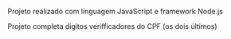 Projeto realizado com linguagem JavaScript e framework Node.js

Projeto completa digitos verifficadores do CPF (os dois últimos)
